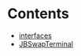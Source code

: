

# Contents
- [interfaces](/docs/v4/api/swap-terminal/interfaces)
- [JBSwapTerminal](JBSwapTerminal.sol/contract.JBSwapTerminal.md)
